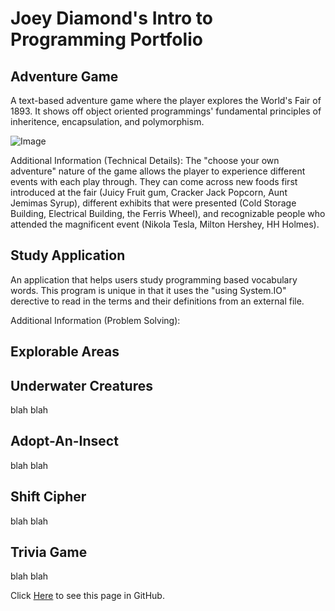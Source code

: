 # Joey Diamond's Intro to Programming Portfolio

## Adventure Game

A text-based adventure game where the player explores the World's Fair of 1893. It shows off object oriented programmings' fundamental principles of inheritence, encapsulation, and polymorphism. 

![Image](https://drive.google.com/file/d/1KUYcWQEPm5xLxxevbmDYtWyyIsrmHeMq/view?usp=sharing)

Additional Information (Technical Details): The "choose your own adventure" nature of the game allows the player to experience different events with each play through. They can come across new foods first introduced at the fair (Juicy Fruit gum, Cracker Jack Popcorn, Aunt Jemimas Syrup), different exhibits that were presented (Cold Storage Building, Electrical Building, the Ferris Wheel), and recognizable people who attended the magnificent event (Nikola Tesla, Milton Hershey, HH Holmes). 

## Study Application

An application that helps users study programming based vocabulary words. This program is unique in that it uses the "using System.IO" derective to read in the terms and their definitions from an external file. 



Additional Information (Problem Solving): 

## Explorable Areas



## Underwater Creatures

blah blah

## Adopt-An-Insect

blah blah

## Shift Cipher

blah blah

## Trivia Game

blah blah

Click [Here](https://github.com/JoeyDiamond115/JoeyDiamond115.github.io/edit/main/README.md) to see this page in GitHub.
